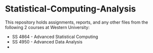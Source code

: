 # Statistical-Computing-Analysis

This repository holds assignments, reports, and any other files from the following 2 courses at Western University:

- SS 4864 - Advanced Statistical Computing
- SS 4950 - Advanced Data Analysis
- 
